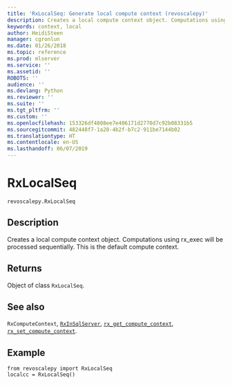 ```yaml
---
title: 'RxLocalSeq: Generate local compute context (revoscalepy)'
description: Creates a local compute context object. Computations using rx_exec will be processed sequentially. This is the default compute context.
keywords: context, local
author: HeidiSteen
manager: cgronlun
ms.date: 01/26/2018
ms.topic: reference
ms.prod: mlserver
ms.service: ''
ms.assetid: ''
ROBOTS: ''
audience: ''
ms.devlang: Python
ms.reviewer: ''
ms.suite: ''
ms.tgt_pltfrm: ''
ms.custom: ''
ms.openlocfilehash: 153326df4808ee7e406171d2770d7c92b08331b5
ms.sourcegitcommit: 482448f7-1a28-4b2f-b7c2-911be7144b02
ms.translationtype: HT
ms.contentlocale: en-US
ms.lasthandoff: 06/07/2019
---
```

# <a name="rxlocalseq"></a>RxLocalSeq


 



```
revoscalepy.RxLocalSeq
```





## <a name="description"></a>Description

Creates a local compute context object. Computations using rx_exec will be processed sequentially. This is the default compute context.


## <a name="returns"></a>Returns

Object of class `RxLocalSeq`.


## <a name="see-also"></a>See also

`RxComputeContext`, [`RxInSqlServer`](RxInSqlServer.md), [`rx_get_compute_context`](rx-get-compute-context.md), [`rx_set_compute_context`](rx-set-compute-context.md).


## <a name="example"></a>Example



```
from revoscalepy import RxLocalSeq
localcc = RxLocalSeq()
```

